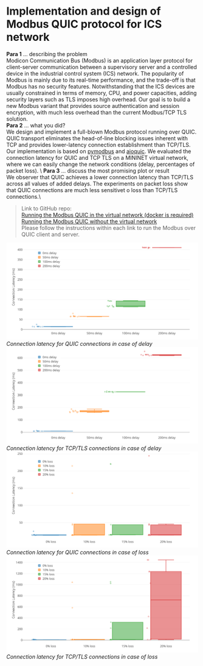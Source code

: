 
# Implementation and design of Modbus QUIC protocol for ICS network

**Para 1** ... describing the problem\
Modicon Communication Bus (Modbus) is an application layer protocol for client-server communication between a supervisory server and a controlled device in the industrial control system (ICS) network. The popularity of Modbus is mainly due to its real-time performance, and the trade-off is that Modbus has no security features. Notwithstanding that the ICS devices are usually constrained in terms of memory, CPU, and power capacities, adding security layers such as TLS imposes high overhead.  Our goal is to build a new Modbus variant that provides source authentication and session encryption, with much less overhead than the current Modbus/TCP TLS solution.\
**Para 2** ... what you did?\
We design and implement a full-blown Modbus protocol running over QUIC. QUIC transport eliminates the head-of-line blocking issues inherent with TCP and provides lower-latency connection establishment than TCP/TLS.  Our implementation is based on [pymodbus](https://pymodbus.readthedocs.io/en/latest/) and [aioquic](https://github.com/aiortc/aioquic). We evaluated the connection latency for QUIC and TCP TLS on a MININET virtual network, where we can easily change the network conditions (delay, percentages of packet loss). \ 
**Para 3** ... discuss the most promising plot or result\
We observer that QUIC achieves a lower connection latency than TCP/TLS across all values of added delays.  The experiments on packet loss show that  QUIC connections are much less sensitivet o loss than TCP/TLS connections.\


> Link to GitHub repo:  
> [Running the Modbus QUIC in the virtual network (docker is required)](https://github.com/CS536-Modbus-QUIC/Modbus_Test_Env)\
> [Running the Modbus QUIC without the virtual network](https://github.com/CS536-Modbus-QUIC/aioquic/tree/main/examples)\
> Please follow the instructions within each link to run the Modbus over QUIC client and server. 



![Connection latency for QUIC connections in case of delay](https://github.com/CS536-Modbus-QUIC/Modbus_Test_Env/blob/main/plots/QUIC_delay_v3.png)
*Connection latency for QUIC connections in case of delay*
![Connection latency for TCP/TLS connections in case of delay](https://github.com/CS536-Modbus-QUIC/Modbus_Test_Env/blob/main/plots/TLS_delay_v3.png)
*Connection latency for TCP/TLS connections in case of delay*
![Connection latency for QUIC connections in case of loss](https://github.com/CS536-Modbus-QUIC/Modbus_Test_Env/blob/main/plots/QUIC_loss_v3.png)
*Connection latency for QUIC connections in case of loss*
![Connection latency for TCP/TLS connections in case of loss](https://github.com/CS536-Modbus-QUIC/Modbus_Test_Env/blob/main/plots/TLS_loss_v3.png)
*Connection latency for TCP/TLS connections in case of loss*
